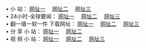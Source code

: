 &#8226; 小 站：
<a href="http://9921.uk.to/" target="_blank">网址一</a>
　<a href="http://w3.x443.pw/" target="_blank">网址二</a>
　<a href="http://f2.farted.net:81/" target="_blank">网址三</a>
　<br />
&#8226; 24小时-全球要闻：
<a href="http://9921.uk.to/go/n1.html" target="_blank">网址一</a>
　<a href="http://w3.x443.pw/read/go/n2.html" target="_blank">网址二</a>
　<a href="http://f2.farted.net/go/n3.html" target="_blank">网址三</a>
　<br />
&#8226; 翻一墙一软一件 下载网址：
<a href="http://9921.uk.to/read/go/f1.html" target="_blank">网址一</a>
　<a href="http://w3.x443.pw/go/f2.html" target="_blank">网址二</a>
　<a href="http://f2.farted.net/read/go/f3.html" target="_blank">网址三</a>
<br />
&#8226; 分 享 小 站：
<a href="http://9921.uk.to/" target="_blank">网址一</a>
　<a href="http://w3.x443.pw/" target="_blank">网址二</a>
<br />
&#8226; 视 频 小 站：
<a href="http://app63.ga/" target="_blank">网址一</a>
　<a href="http://w3.x443.pw/" target="_blank">网址二</a>
　<a href="http://w3.001www.com/" target="_blank">网址三</a><br />
